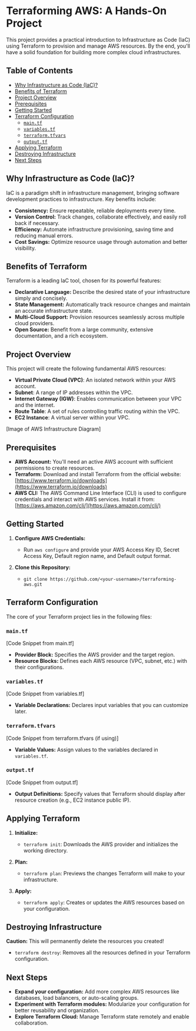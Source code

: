 # Terraforming AWS: A Hands-On Project

This project provides a practical introduction to Infrastructure as Code (IaC) using Terraform to provision and manage AWS resources. By the end, you'll have a solid foundation for building more complex cloud infrastructures.

## Table of Contents
- [Why Infrastructure as Code (IaC)?](#why-infrastructure-as-code-iac)
- [Benefits of Terraform](#benefits-of-terraform)
- [Project Overview](#project-overview)
- [Prerequisites](#prerequisites)
- [Getting Started](#getting-started)
- [Terraform Configuration](#terraform-configuration)
    - [`main.tf`](#maintf)
    - [`variables.tf`](#variablestf)
    - [`terraform.tfvars`](#terraformtfvars)
    - [`output.tf`](#outputtf)
- [Applying Terraform](#applying-terraform)
- [Destroying Infrastructure](#destroying-infrastructure)
- [Next Steps](#next-steps)

## Why Infrastructure as Code (IaC)?

IaC is a paradigm shift in infrastructure management, bringing software development practices to infrastructure. Key benefits include:

- **Consistency:** Ensure repeatable, reliable deployments every time.
- **Version Control:** Track changes, collaborate effectively, and easily roll back if necessary.
- **Efficiency:** Automate infrastructure provisioning, saving time and reducing manual errors.
- **Cost Savings:** Optimize resource usage through automation and better visibility.

## Benefits of Terraform

Terraform is a leading IaC tool, chosen for its powerful features:

- **Declarative Language:** Describe the desired state of your infrastructure simply and concisely.
- **State Management:** Automatically track resource changes and maintain an accurate infrastructure state.
- **Multi-Cloud Support:** Provision resources seamlessly across multiple cloud providers.
- **Open Source:** Benefit from a large community, extensive documentation, and a rich ecosystem.

## Project Overview

This project will create the following fundamental AWS resources:

- **Virtual Private Cloud (VPC)**: An isolated network within your AWS account.
- **Subnet**: A range of IP addresses within the VPC.
- **Internet Gateway (IGW)**: Enables communication between your VPC and the internet.
- **Route Table**: A set of rules controlling traffic routing within the VPC.
- **EC2 Instance**: A virtual server within your VPC.

[Image of AWS Infrastructure Diagram] 

## Prerequisites

- **AWS Account:** You'll need an active AWS account with sufficient permissions to create resources.
- **Terraform:** Download and install Terraform from the official website: [https://www.terraform.io/downloads](https://www.terraform.io/downloads)
- **AWS CLI:** The AWS Command Line Interface (CLI) is used to configure credentials and interact with AWS services. Install it from: [https://aws.amazon.com/cli/](https://aws.amazon.com/cli/)

## Getting Started

1. **Configure AWS Credentials:**
   - Run `aws configure` and provide your AWS Access Key ID, Secret Access Key, Default region name, and Default output format.

2. **Clone this Repository:**
   - `git clone https://github.com/<your-username>/terraforming-aws.git`

## Terraform Configuration

The core of your Terraform project lies in the following files:

### `main.tf`

[Code Snippet from main.tf]
- **Provider Block:** Specifies the AWS provider and the target region.
- **Resource Blocks:** Defines each AWS resource (VPC, subnet, etc.) with their configurations.

### `variables.tf`

[Code Snippet from variables.tf]
- **Variable Declarations:**  Declares input variables that you can customize later.

### `terraform.tfvars`

[Code Snippet from terraform.tfvars (if using)]
- **Variable Values:** Assign values to the variables declared in `variables.tf`.

### `output.tf`

[Code Snippet from output.tf]
- **Output Definitions:**  Specify values that Terraform should display after resource creation (e.g., EC2 instance public IP).

## Applying Terraform

1. **Initialize:**
   - `terraform init`: Downloads the AWS provider and initializes the working directory.

2. **Plan:**
   - `terraform plan`: Previews the changes Terraform will make to your infrastructure.

3. **Apply:**
   - `terraform apply`: Creates or updates the AWS resources based on your configuration.

## Destroying Infrastructure

**Caution:** This will permanently delete the resources you created!

- `terraform destroy`: Removes all the resources defined in your Terraform configuration.

## Next Steps

- **Expand your configuration:** Add more complex AWS resources like databases, load balancers, or auto-scaling groups.
- **Experiment with Terraform modules:** Modularize your configuration for better reusability and organization.
- **Explore Terraform Cloud:** Manage Terraform state remotely and enable collaboration.
